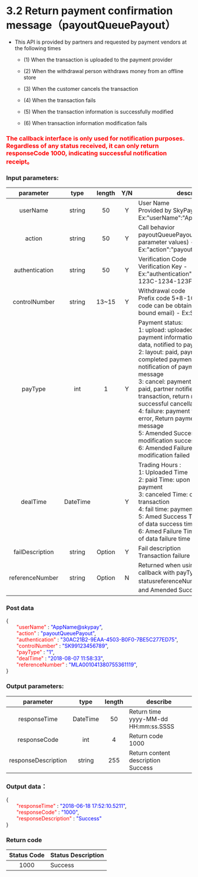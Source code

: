 # 3.2    Return payment confirmation message（payoutQueuePayout）
-   This API is provided by partners and requested by payment vendors at the following times

    -   (1) When the transaction is uploaded to the payment provider

    -   (2) When the withdrawal person withdraws money from an offline store

    -   (3) When the customer cancels the transaction

    -   (4) When the transaction fails

    -   (5) When the transaction information is successfully modified

    -   (6) When transaction information modification fails
### <font color = red>The callback interface is only used for notification purposes. Regardless of any status received, it can only return responseCode 1000, indicating successful notification receipt。</font>

### Input parameters:

| parameter                        |    type     | length   |Y/N |describe|
| :-------------------------: | :-----------: |:-----:|:---:|--------------------------------|   
|userName |string|50|Y|User Name<br> Provided by SkyPay - Ex:"userName":"AppName@skypay"|
|action|string|50|Y|Call behavior<br>payoutQueuePayout(Fixed parameter values) - Ex:"action":"payoutQueuePayout"|
|authentication   |string |50|Y|    Verification Code<br> Verification Key - Ex:"authentication":"E1234567-123C-1234-123F-A12345670"|
|controlNumber  |string|13~15|Y|  Withdrawal code <br> Prefix code 5+8-10 digits (Prefix code can be obtained from the bound email) - Ex:SKY**12345678|
|payType  |int|1|Y |Payment status:<br>1: upload: uploaded, representing payment information of transaction data, notified to payment unit<br>2: layout: paid, payment unit completed payment, return notification of payment success message<br>3: cancel: payment cancelled, not paid, partner notified to cancel transaction, return notification of successful cancellation transaction<br>4: failure: payment failed=>payment error, Return payment failure message<br>5: Amended Success: Data modification successful<br>6: Amended Failure: Data modification failed|
|dealTime  |DateTime||Y|Trading Hours :<br> 1: Uploaded Time<br>2: paid Time: upon completion of payment<br>3: canceled Time: cancellation of transaction<br>4: fail time: payment failure time<br>5: Amed Success Time: modification of data success time<br>6: Amed Failure Time: modification of data failure time<br>|
|failDescription |string |Option|Y|Fail description <br> Transaction failure message|
|referenceNumber|string|Option|N|Returned when using ML payment callback with payType 1 and 5 statusreferenceNumber（upload and Amended Success）|

### Post data

{<br>
    <font color=red>&ensp;&ensp;&ensp;&ensp;"userName"</font> : <font color=blue>"AppName@skypay"</font>,<br>
    <font color=red>&ensp;&ensp;&ensp;&ensp;"action"</font> : <font color=blue>"payoutQueuePayout"</font>,<br>
    <font color=red>&ensp;&ensp;&ensp;&ensp;"authentication"</font> : <font color=blue>"30AC21B2-9EAA-4503-B0F0-7BE5C277ED75"</font>,<br>
    <font color=red>&ensp;&ensp;&ensp;&ensp;"controlNumber"</font> : <font color=blue>"SK99123456789"</font>,<br>
    <font color=red>&ensp;&ensp;&ensp;&ensp;"payType"</font> : <font color=blue>"1"</font>,<br>
    <font color=red>&ensp;&ensp;&ensp;&ensp;"dealTime"</font> : <font color=blue>"2018-08-07 11:58:33"</font>,<br>
    <font color=red>&ensp;&ensp;&ensp;&ensp;"referenceNumber"</font> : <font color=blue>"MLA001041380755361119"</font>,<br>
}


### Output parameters:
| parameter                        |    type     | length    |describe|
| :-------------------------: | :-----------: |:-----:|--------------------------------|   
|responseTime  |DateTime|50|Return time  <br>  yyyy-MM-dd HH:mm:ss.SSSS|
|responseCode  |int|4|Return code <br>  1000|
|responseDescription  |string|255|Return content description <br> Success|

### Output data：

{<br>
    <font color=red>&ensp;&ensp;&ensp;&ensp;"responseTime"</font> : <font color=blue>"2018-06-18 17:52:10.5211"</font>,<br>
    <font color=red>&ensp;&ensp;&ensp;&ensp;"responseCode"</font> : <font color=blue>"1000"</font>,<br>
    <font color=red>&ensp;&ensp;&ensp;&ensp;"responseDescription"</font> : <font color=blue>"Success"</font><br>
}


### Return code

| Status   Code                     |   Status Description   | 
| :-------------------------: | :----------- |
|1000|Success|